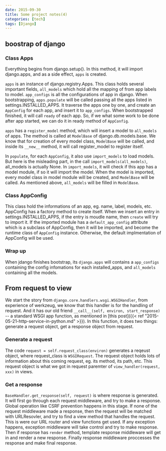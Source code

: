 ```yaml
---
date: 2015-09-30
title: Some project notes(4)
categories: [tech]
tags: [Django]
---
```

## boostrap of django

### Class Apps
Everything begins from django.setup(). In this method, it will import django.apps, and as a side effect, `apps` is created.

`apps` is an instance of django.registry.Apps. This class holds several important fields, `all_models` which hold all the mapping of from app labels to model. `app_configs` is all the configurations of app in django. When bootstrapping, `apps.populate` will be called passing all the apps listed in settings.INSTALLED_APPS. It traverse the apps one by one, and create an `AppConfig` for each app, and insert it to `app_configs`. When bootstrapped finished, it will call `ready` of each app. So, if we what some work to be done after app started, we can do it in ready method of `AppConfig`. 

`apps` has a `register_model` method, which will insert a model to `all_models` of apps. The method is called at `ModelBase` of django.db.models.base. We know that for creation of every
model class, `ModelBase` will be called, and inside its `__new__` method, it will call register_model to register itself.

In `populate`, for each `AppConfig`, it also use `import_models` to load models. But here is the misleading part, in the call `import_models(all_models)`, all_models is actually None. In `import_models`, it will check if this app has a model module, if so it will import the model. When the model is imported, every model class in model module will be created, and `ModelBase` will be called. As mentioned above, `all_models` will be filled in `ModelBase`.

### Class AppConfig
This class hold the informations of an app, eg. name, label, models, etc. AppConfig has a factory method to create itself. When we insert an entry in settings.INSTALLED_APPS, if the
entry is moudle name, then `create` will try to import it. If the imported module has a `default_app_config` attribute which is a subclass of AppConfig, then it will be imported, and become the runtime class of `AppConfig` instance. Otherwise, the default implmentation of AppConfig will be used.

### Wrap up
When jdango finishes bootstrap, its `django.apps` will contains a `app_configs` containing the config infomations for each installed_apps, and `all_models` containing all the models.

## From request to view
We start the story from `django.core.handlers.wsgi.WSGIHandler`, from experience of werkzeug, we know that this handler is for the handling of request. And it has our old friend `__call__(self, environ, start_response)` -- a standard WSGI app function, as mentioned in [this post]({{< ref "2015-05-21-http-service-in-python.md" >}}). In this function, it does two things: generate a request object, get a response object from request.


### Generate a request
The code `request = self.request_class(environ)` generates a reqeust object, where request_class is `WSGIRequest`. The request object holds lots of information about this coming request, eg. its method, its path, etc. This request object is what we got in request paremter of `view_handler(request, xxx)` in views.


### Get a response
`BaseHandler.get_response(self, request)` is where response is generated. It will first go through each request middleware, and try to make a response. Global operation like CSRF prevention happens in this stage. If none of the request middleware made a response, then the request will be matched with URLResovler, and try to find a view method that handles the request. This is were our URL router and view functions get used. If any exception happens, exception middleware will take control and try to make response. Then if response has `render` method, template response middleware will get in and render a new response. Finally response middleware proccesses the response and make final response.
